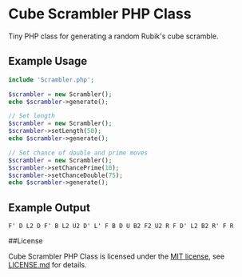 # Cube Scrambler PHP Class

Tiny PHP class for generating a random Rubik's cube scramble.

## Example Usage

```php
include 'Scrambler.php';

$scrambler = new Scrambler();
echo $scrambler->generate();

// Set length
$scrambler = new Scrambler();
$scrambler->setLength(50);
echo $scrambler->generate();

// Set chance of double and prime moves
$scrambler = new Scrambler();
$scrambler->setChancePrime(10);
$scrambler->setChanceDouble(75);
echo $scrambler->generate();
```

## Example Output

    F' D L2 D F' B L2 U2 D' L' F B D U B2 F2 U2 R F D' L2 B2 R' F R

##License

Cube Scrambler PHP Class is licensed under the [MIT license](http://opensource.org/licenses/MIT), see [LICENSE.md](https://github.com/jamiebicknell/Cube-Scrambler/blob/master/LICENSE.md) for details.